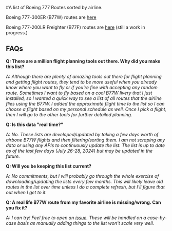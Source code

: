 #A list of Boeing 777 Routes sorted by airline.

Boeing 777-300ER (B77W) routes are [here](https://github.com/eiddor/boeing_b77w_routes/wiki/Boeing-777%E2%80%90300ER-Routes-(B77W))

Boeing 777-200LR Freighter (B77F) routes are [here](https://github.com/eiddor/boeing_b77w_routes/wiki/Boeing-777%E2%80%90200LR-Freighter-Routes-(B77F)) (still a work in progress.)

## FAQs

**Q: There are a million flight planning tools out there.  Why did you make this list?**

A: _Although there are plenty of amazing tools out there for flight planning and getting flight routes, they tend to be more useful when you already know where you want to fly or if you're fine with accepting any random route.  Sometimes I want to fly based on a cool B77W livery that I just installed, so I wanted a quick way to see a list of all routes that the airline flies using the B77W.  I added the approximate flight time to the list so I can choose a flight based on my personal schedule as well.  Once I pick a flight, then I will go to the other tools for further detailed planning._

**Q: Is this data "real time?"**

A: _No. These lists are developed/updated by taking a few days worth of airbone B77W flights and then filtering/sorting them.  I am not scraping any data or using any APIs to continuously update the list.  The list is up to date as of the last few days (July 26-28, 2024) but may be updated in the future._

**Q: Will you be keeping this list current?**

A: _No commitments, but I will probably go through the whole exercise of downloading/updating the lists every few months.  This will likely leave old routes in the list over time unless I do a complete refresh, but I'll figure that out when I get to it._

**Q: A real life B77W route from my favorite airline is missing/wrong.  Can you fix it?**

A: _I can try! Feel free to open an [issue](https://github.com/eiddor/boeing_777_routes/issues). These will be handled on a case-by-case basis as manually adding things to the list won't scale very well._
